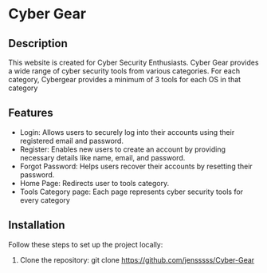 # Cyber Gear

## Description
This website is created for Cyber ​​Security Enthusiasts. Cyber ​​Gear provides a wide range of cyber security tools from various categories. For each category, Cybergear provides a minimum of 3 tools for each OS in that category

## Features
- Login: Allows users to securely log into their accounts using their registered email and password.
- Register: Enables new users to create an account by providing necessary details like name, email, and password.
- Forgot Password: Helps users recover their accounts by resetting their password.
- Home Page: Redirects user to tools category.
- Tools Category page: Each page represents cyber security tools for every category

## Installation
Follow these steps to set up the project locally:
1. Clone the repository:
   git clone https://github.com/jensssss/Cyber-Gear
